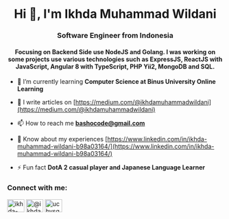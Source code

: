 <h1 align="center">Hi 👋, I'm Ikhda Muhammad Wildani</h1>
<h3 align="center">Software Engineer from Indonesia</h3>
<h4 align="center">Focusing on Backend Side use NodeJS and Golang. I was working on some projects use various technologies such as ExpressJS, ReactJS with JavaScript, Angular 8 with TypeScript, PHP Yii2, MongoDB and SQL.</h4>

- 🌱 I’m currently learning **Computer Science at Binus University Online Learning**

- 📝 I write articles on [https://medium.com/@ikhdamuhammadwildani](https://medium.com/@ikhdamuhammadwildani)

- 📫 How to reach me **bashocode@gmail.com**

- 📄 Know about my experiences [https://www.linkedin.com/in/ikhda-muhammad-wildani-b98a03164/](https://www.linkedin.com/in/ikhda-muhammad-wildani-b98a03164/)

- ⚡ Fun fact **DotA 2 casual player and Japanese Language Learner**

<h3 align="left">Connect with me:</h3>
<p align="left">
<a href="https://linkedin.com/in/ikhda-muhammad-wildani-b98a03164/" target="blank"><img align="center" src="https://raw.githubusercontent.com/rahuldkjain/github-profile-readme-generator/master/src/images/icons/Social/linked-in-alt.svg" alt="ikhda-muhammad-wildani-b98a03164/" height="30" width="40" /></a>
<a href="https://medium.com/@ikhdamuhammadwildani" target="blank"><img align="center" src="https://raw.githubusercontent.com/rahuldkjain/github-profile-readme-generator/master/src/images/icons/Social/medium.svg" alt="@ikhdamuhammadwildani" height="30" width="40" /></a>
<a href="https://www.youtube.com/c/ucbvsg9rsk74ycnhkhfkj_tq" target="blank"><img align="center" src="https://raw.githubusercontent.com/rahuldkjain/github-profile-readme-generator/master/src/images/icons/Social/youtube.svg" alt="ucbvsg9rsk74ycnhkhfkj_tq" height="30" width="40" /></a>
</p>
